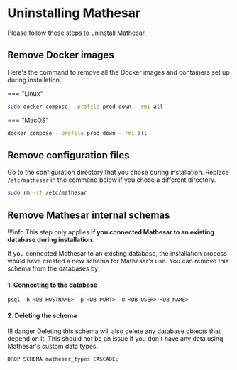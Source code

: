 # Uninstalling Mathesar

Please follow these steps to uninstall Mathesar.

## Remove Docker images

Here's the command to remove all the Docker images and containers set up during installation.

=== "Linux"
```sh
sudo docker compose --profile prod down --rmi all
```

=== "MacOS"
```sh
docker compose --profile prod down --rmi all
```

## Remove configuration files

Go to the configuration directory that you chose during installation. Replace `/etc/mathesar` in the command below if you chose a different directory.

```sh
sudo rm -rf /etc/mathesar
```

## Remove Mathesar internal schemas
!!!info
    This step only applies **if you connected Mathesar to an existing database during installation**. 

If you connected Mathesar to an existing database, the installation process would have created a new schema for Mathesar's use. You can remove this schema from the databases by:

#### 1. Connecting to the database
```
psql -h <DB HOSTNAME> -p <DB PORT> -U <DB_USER> <DB_NAME>
```

#### 2. Deleting the schema
!!! danger 
    Deleting this schema will also delete any database objects that depend on it. This should not be an issue if you don't have any data using Mathesar's custom data types.

```postgresql
DROP SCHEMA mathesar_types CASCADE;
```